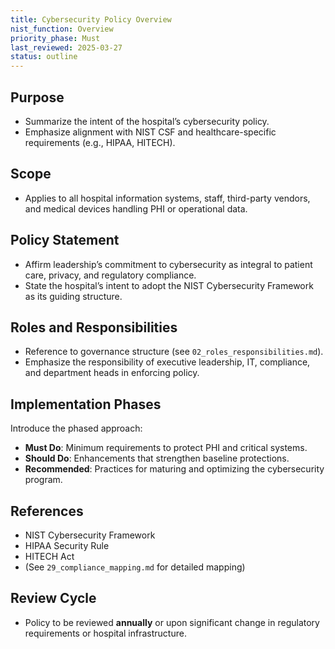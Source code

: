 ```yaml
---
title: Cybersecurity Policy Overview
nist_function: Overview
priority_phase: Must
last_reviewed: 2025-03-27
status: outline
---
```


## Purpose
- Summarize the intent of the hospital’s cybersecurity policy.
- Emphasize alignment with NIST CSF and healthcare-specific requirements (e.g., HIPAA, HITECH).

## Scope
- Applies to all hospital information systems, staff, third-party vendors, and medical devices handling PHI or operational data.

## Policy Statement
- Affirm leadership’s commitment to cybersecurity as integral to patient care, privacy, and regulatory compliance.
- State the hospital’s intent to adopt the NIST Cybersecurity Framework as its guiding structure.

## Roles and Responsibilities
- Reference to governance structure (see `02_roles_responsibilities.md`).
- Emphasize the responsibility of executive leadership, IT, compliance, and department heads in enforcing policy.

## Implementation Phases
Introduce the phased approach:
- **Must Do**: Minimum requirements to protect PHI and critical systems.
- **Should Do**: Enhancements that strengthen baseline protections.
- **Recommended**: Practices for maturing and optimizing the cybersecurity program.

## References
- NIST Cybersecurity Framework
- HIPAA Security Rule
- HITECH Act
- (See `29_compliance_mapping.md` for detailed mapping)

## Review Cycle
- Policy to be reviewed **annually** or upon significant change in regulatory requirements or hospital infrastructure.
